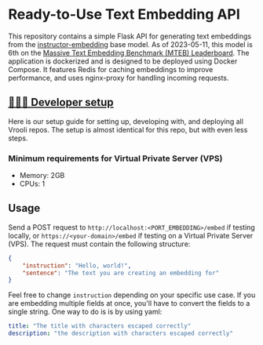 # Ready-to-Use Text Embedding API
This repository contains a simple Flask API for generating text embeddings from the [instructor-embedding](https://github.com/HKUNLP/instructor-embedding) base model. As of 2023-05-11, this model is 6th on the [Massive Text Embedding Benchmark (MTEB) Leaderboard](https://huggingface.co/spaces/mteb/leaderboard). The application is dockerized and is designed to be deployed using Docker Compose. It features Redis for caching embeddings to improve performance, and uses nginx-proxy for handling incoming requests.

## [👩🏼‍💻 Developer setup][setup-guide]
Here is our setup guide for setting up, developing with, and deploying all Vrooli repos. The setup is almost identical for this repo, but with even less steps.

### Minimum requirements for Virtual Private Server (VPS)
- Memory: 2GB  
- CPUs: 1

## Usage
Send a POST request to `http://localhost:<PORT_EMBEDDING>/embed` if testing locally, or `https://<your-domain>/embed` if testing on a Virtual Private Server (VPS). The request must contain the following structure:

```json
{
    "instruction": "Hello, world!",
    "sentence": "The text you are creating an embedding for"
}
```

Feel free to change `instruction` depending on your specific use case. If you are embedding multiple fields at once, you'll have to convert the fields to a single string. One way to do is is by using yaml:

```yaml
title: "The title with characters escaped correctly"
description: "the description with characters escaped correctly"
```


[setup-guide]: https://github.com/MattHalloran/ReactGraphQLTemplate#how-to-start
